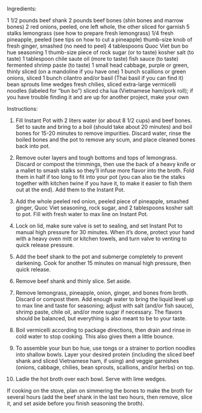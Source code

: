 Ingredients:

1 1/2 pounds beef shank
2 pounds beef bones (shin bones and marrow bones)
2 red onions, peeled, one left whole, the other sliced for garnish
5 stalks lemongrass (see how to prepare fresh lemongrass)
1/4 fresh pineapple, peeled (see tips on how to cut a pineapple)
thumb-size knob of fresh ginger, smashed (no need to peel)
4 tablespoons Quoc Viet bun bo hue seasoning
1 thumb-size piece of rock sugar (or to taste)
kosher salt (to taste)
1 tablespoon chile saute oil (more to taste)
fish sauce (to taste)
fermented shrimp paste (to taste)
1 small head cabbage, purple or green, thinly sliced (on a mandoline if you have one)
1 bunch scallions or green onions, sliced
1 bunch cilantro and/or basil (Thai basil if you can find it)
bean sprouts
lime wedges
fresh chilies, sliced
extra-large vermicelli noodles (labeled for “bun bo”)
sliced cha lua (Vietnamese ham/pork roll); if you have trouble finding it and are up for another project, make your own

Instructions:

1. Fill Instant Pot with 2 liters water (or about 8 1/2 cups) and beef bones. Set to saute and bring to a boil (should take about 20 minutes) and boil bones for 15-20 minutes to remove impurities. Discard water, rinse the boiled bones and the pot to remove any scum, and place cleaned bones back into pot.

2. Remove outer layers and tough bottoms and tops of lemongrass. Discard or compost the trimmings, then use the back of a heavy knife or a mallet to smash stalks so they’ll infuse more flavor into the broth. Fold them in half if too long to fit into your pot (you can also tie the stalks together with kitchen twine if you have it, to make it easier to fish them out at the end). Add them to the Instant Pot.

3. Add the whole peeled red onion, peeled piece of pineapple, smashed ginger, Quoc Viet seasoning, rock sugar, and 2 tablespoons kosher salt to pot. Fill with fresh water to max line on Instant Pot.

4. Lock on lid, make sure valve is set to sealing, and set Instant Pot to manual high pressure for 30 minutes. When it’s done, protect your hand with a heavy oven mitt or kitchen towels, and turn valve to venting to quick release pressure.

5. Add the beef shank to the pot and submerge completely to prevent darkening. Cook for another 15 minutes on manual high pressure, then quick release.

6. Remove beef shank and thinly slice. Set aside.

7. Remove lemongrass, pineapple, onion, ginger, and bones from broth. Discard or compost them. Add enough water to bring the liquid level up to max line and taste for seasoning; adjust with salt (and/or fish sauce), shrimp paste, chile oil, and/or more sugar if necessary. The flavors should be balanced, but everything is also meant to be to your taste.

8. Boil vermicelli according to package directions, then drain and rinse in cold water to stop cooking. This also gives them a little bounce.

9. To assemble your bun bo hue, use tongs or a strainer to portion noodles into shallow bowls. Layer your desired protein (including the sliced beef shank and sliced Vietnamese ham, if using) and veggie garnishes (onions, cabbage, chilies, bean sprouts, scallions, and/or herbs) on top.

10. Ladle the hot broth over each bowl. Serve with lime wedges.

If cooking on the stove, plan on simmering the bones to make the broth for several hours (add the beef shank in the last two hours, then remove, slice it, and set aside before you finish seasoning the broth).
